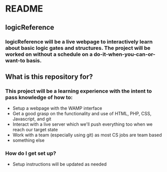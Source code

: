 # README #

## logicReference ##
### logicReference will be a live webpage to interactively learn about basic logic gates and structures. The project will be worked on without a schedule on a do-it-when-you-can-or-want-to basis. ###

## What is this repository for? ##

### This project will be a learning experience with the intent to pass knowledge of how to: ###

* Setup a webpage with the WAMP interface
* Get a good grasp on the functionality and use of HTML, PHP, CSS, Javascript, and git
* Interact with a live server which we'll push everything too when we reach our target state
* Work with a team (especially using git) as most CS jobs are team based
* something else

### How do I get set up? ###

* Setup instructions will be updated as needed
